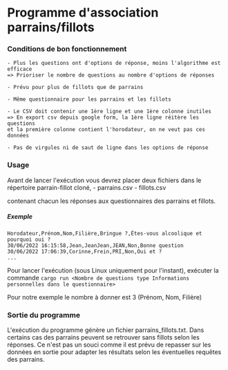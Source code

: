 # Programme d'association parrains/fillots

### Conditions de bon fonctionnement

    - Plus les questions ont d'options de réponse, moins l'algorithme est efficace
    => Prioriser le nombre de questions au nombre d'options de réponses

    - Prévu pour plus de fillots que de parrains

    - Même questionnaire pour les parrains et les fillots

    - Le CSV doit contenir une 1ère ligne et une 1ère colonne inutiles
    => En export csv depuis google form, la 1ère ligne réitère les questions 
    et la première colonne contient l'horodateur, on ne veut pas ces données

    - Pas de virgules ni de saut de ligne dans les options de réponse
    
### Usage

Avant de lancer l'exécution vous devrez placer deux fichiers dans le répertoire parrain-fillot cloné,
    - parrains.csv
    - fillots.csv
    
contenant chacun les réponses aux questionnaires des parrains et fillots.

##### Exemple
```
Horodateur,Prénom,Nom,Filière,Bringue ?,Êtes-vous alcoolique et pourquoi oui ?
30/06/2022 16:15:58,Jean,JeanJean,JEAN,Non,Bonne question
30/06/2022 17:06:39,Corinne,Frein,PRI,Non,Oui et ?
...
```

Pour lancer l'exécution (sous Linux uniquement pour l'instant), exécuter la commande
`cargo run <Nombre de questions type Informations personnelles dans le questionnaire>`

Pour notre exemple le nombre à donner est 3 (Prénom, Nom, Filière)

### Sortie du programme

L'exécution du programme génère un fichier parrains_fillots.txt. Dans certains cas des parrains peuvent se retrouver sans fillots selon les réponses. Ce n'est pas un souci comme il est prévu de repasser sur les données en sortie pour adapter les résultats selon les éventuelles requêtes des parrains.
